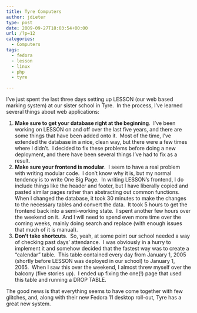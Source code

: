 ```yaml
---
title: Tyre Computers
author: jdieter
type: post
date: 2009-09-27T18:03:54+00:00
url: /?p=12
categories:
  - Computers
tags:
  - fedora
  - lesson
  - linux
  - php
  - tyre

---
```

I&#8217;ve just spent the last three days setting up LESSON (our web based marking system) at our sister school in Tyre.  In the process, I&#8217;ve learned several things about web applications:

  1. **Make sure to get your database right at the beginning**.  I&#8217;ve been working on LESSON on and off over the last five years, and there are some things that have been added onto it.  Most of the time, I&#8217;ve extended the database in a nice, clean way, but there were a few times where I didn&#8217;t.  I decided to fix these problems before doing a new deployment, and there have been several things I&#8217;ve had to fix as a result.
  2. **Make sure your frontend is modular**.  I seem to have a real problem with writing modular code.  I don&#8217;t know why it is, but my normal tendency is to write One Big Page.  In writing LESSON&#8217;s frontend, I do include things like the header and footer, but I have liberally copied and pasted similar pages rather than abstracting out common functions.  When I changed the database, it took 30 minutes to make the changes to the necessary tables and convert the data.  It took 5 hours to get the frontend back into a semi-working state.  I spent another few hours over the weekend on it.  And I will need to spend even more time over the coming weeks, mainly doing search and replace (with enough issues that much of it is manual).
  3. **Don&#8217;t take shortcuts**.  So, yeah, at some point our school needed a way of checking past days&#8217; attendance.  I was obviously in a hurry to implement it and somehow decided that the fastest way was to create a &#8220;calendar&#8221; table.  This table contained every day from January 1, 2005 (shortly before LESSON was deployed in our school) to January 1, 2065.  When I saw this over the weekend, I almost threw myself over the balcony (five stories up).  I ended up fixing the one(!) page that used this table and running a DROP TABLE.

The good news is that everything seems to have come together with few glitches, and, along with their new Fedora 11 desktop roll-out, Tyre has a great new system.